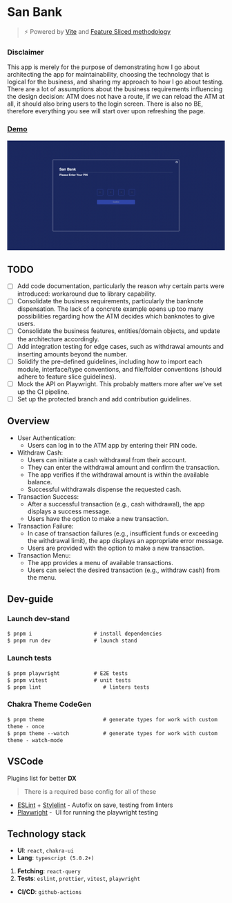 # San Bank

> ⚡️ Powered by [Vite](https://vitejs.dev/) and [Feature Sliced methodology](https://github.com/feature-sliced/documentation)

### Disclaimer

This app is merely for the purpose of demonstrating how I go about architecting the app for maintainability, choosing the technology that is logical for the business, and sharing my approach to how I go about testing. There are a lot of assumptions about the business requirements influencing the design decision: ATM does not have a route, if we can reload the ATM at all, it should also bring users to the login screen. There is also no BE, therefore everything you see will start over upon refreshing the page.

### [Demo](https://atm-s-nuttapong.vercel.app/)

![Atm app screenshot](https://github.com/S-Nuttapong/Atm/blob/dev/docs/application-screenshot.png)

## TODO
- [ ] Add code documentation, particularly the reason why certain parts were introduced: workaround due to library capability.
- [ ] Consolidate the business requirements, particularly the banknote dispensation. The lack of a concrete example opens up too many possibilities regarding how the ATM decides which banknotes to give users.
- [ ] Consolidate the business features, entities/domain objects, and update the architecture accordingly.
- [ ] Add integration testing for edge cases, such as withdrawal amounts and inserting amounts beyond the number.
- [ ] Solidify the pre-defined guidelines, including how to import each module, interface/type conventions, and file/folder conventions (should adhere to feature slice guidelines).
- [ ] Mock the API on Playwright. This probably matters more after we've set up the CI pipeline.
- [ ] Set up the protected branch and add contribution guidelines.

## Overview

- User Authentication:
  - Users can log in to the ATM app by entering their PIN code.
- Withdraw Cash:
  - Users can initiate a cash withdrawal from their account.
  - They can enter the withdrawal amount and confirm the transaction.
  - The app verifies if the withdrawal amount is within the available balance.
  - Successful withdrawals dispense the requested cash.
- Transaction Success:
  - After a successful transaction (e.g., cash withdrawal), the app displays a success message.
  - Users have the option to make a new transaction.
- Transaction Failure:
  - In case of transaction failures (e.g., insufficient funds or exceeding the withdrawal limit), the app displays an appropriate error message.
  - Users are provided with the option to make a new transaction.
- Transaction Menu:
  - The app provides a menu of available transactions.
  - Users can select the desired transaction (e.g., withdraw cash) from the menu.

## Dev-guide

### Launch dev-stand

```
$ pnpm i                    # install dependencies
$ pnpm run dev              # launch stand
```

### Launch tests

```
$ pnpm playwright           # E2E tests
$ pnpm vitest               # unit tests
$ pnpm lint                    # linters tests
```

### Chakra Theme CodeGen

```
$ pnpm theme                   # generate types for work with custom theme - once
$ pnpm theme --watch           # generate types for work with custom theme - watch-mode
```

## VSCode

Plugins list for better **DX**

> There is a required base config for all of these

- [ESLint](https://marketplace.visualstudio.com/items?itemName=dbaeumer.vscode-eslint) + [Stylelint](https://marketplace.visualstudio.com/items?itemName=stylelint.vscode-stylelint) - Autofix on save, testing from linters
- [Playwright](https://marketplace.visualstudio.com/items?itemName=ms-playwright.playwright) -  UI for running the playwright testing

## Technology stack

- **UI**: `react`, `chakra-ui`
- **Lang**: `typescript (5.0.2+)`

1.  **Fetching**: `react-query`
2.  **Tests**: `eslint`, `prettier`, `vitest`, `playwright`

- **CI/CD**: `github-actions`
